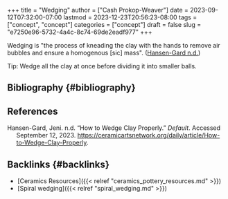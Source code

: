 +++
title = "Wedging"
author = ["Cash Prokop-Weaver"]
date = 2023-09-12T07:32:00-07:00
lastmod = 2023-12-23T20:56:23-08:00
tags = ["concept", "concept"]
categories = ["concept"]
draft = false
slug = "e7250e96-5732-4a4c-8c74-69de2eadf977"
+++

Wedging is "the process of kneading the clay with the hands to remove air bubbles and ensure a homogenous [sic] mass". (<a href="#citeproc_bib_item_1">Hansen-Gard n.d.</a>)

Tip: Wedge all the clay at once before dividing it into smaller balls.


## Bibliography {#bibliography}

## References

<style>.csl-entry{text-indent: -1.5em; margin-left: 1.5em;}</style><div class="csl-bib-body">
  <div class="csl-entry"><a id="citeproc_bib_item_1"></a>Hansen-Gard, Jeni. n.d. “How to Wedge Clay Properly.” <i>Default</i>. Accessed September 12, 2023. <a href="https://ceramicartsnetwork.org/daily/article/How-to-Wedge-Clay-Properly">https://ceramicartsnetwork.org/daily/article/How-to-Wedge-Clay-Properly</a>.</div>
</div>



## Backlinks {#backlinks}

-   [Ceramics Resources]({{< relref "ceramics_pottery_resources.md" >}})
-   [Spiral wedging]({{< relref "spiral_wedging.md" >}})
